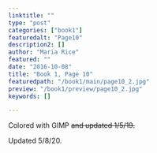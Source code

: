 ```yaml
---
linktitle: ""
type: "post"
categories: ["book1"]
featuredalt: "Page10"
description2: []
author: "Maria Rice"
featured: ""
date: "2016-10-08"
title: "Book 1, Page 10"
featuredpath: "/book1/main/page10_2.jpg"
preview: "/book1/preview/page10_2.jpg"
keywords: []

---
```


Colored with GIMP ~~and updated 1/5/19.~~

Updated 5/8/20.

